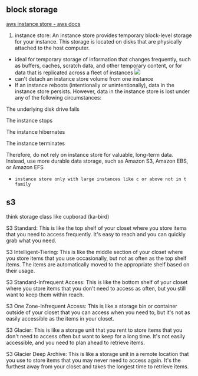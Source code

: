 ## block storage 
[aws instance store - aws docs](https://docs.aws.amazon.com/AWSEC2/latest/UserGuide/InstanceStorage.html)
1. instance store: An instance store provides temporary block-level storage for your instance. This storage is located on disks that are physically attached to the host computer.
-  ideal for temporary storage of information that changes frequently, such as buffers, caches, scratch data, and other temporary content, or for data that is replicated across a fleet of instances
![](https://docs.aws.amazon.com/images/AWSEC2/latest/UserGuide/images/instance_storage.png)
- can't detach an instance store volume from one instance 
- If an instance reboots (intentionally or unintentionally), data in the instance store persists. However, data in the instance store is lost under any of the following circumstances:

The underlying disk drive fails

The instance stops

The instance hibernates

The instance terminates

Therefore, do not rely on instance store for valuable, long-term data. Instead, use more durable data storage, such as Amazon S3, Amazon EBS, or Amazon EFS

- `instance store only with large instances like c or above not in t family`

## s3
think storage class like cupborad (ka-bird)

S3 Standard: This is like the top shelf of your closet where you store items that you need to access frequently. It's easy to reach and you can quickly grab what you need.

S3 Intelligent-Tiering: This is like the middle section of your closet where you store items that you use occasionally, but not as often as the top shelf items. The items are automatically moved to the appropriate shelf based on their usage.

S3 Standard-Infrequent Access: This is like the bottom shelf of your closet where you store items that you don't need to access as often, but you still want to keep them within reach.

S3 One Zone-Infrequent Access: This is like a storage bin or container outside of your closet that you can access when you need to, but it's not as easily accessible as the items in your closet.

S3 Glacier: This is like a storage unit that you rent to store items that you don't need to access often but want to keep for a long time. It's not easily accessible, and you need to plan ahead to retrieve items.

S3 Glacier Deep Archive: This is like a storage unit in a remote location that you use to store items that you may never need to access again. It's the furthest away from your closet and takes the longest time to retrieve items.



